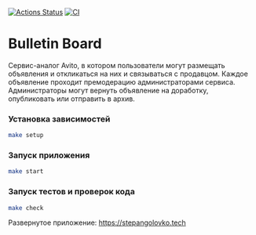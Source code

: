 [![Actions Status](https://github.com/GolovkoStepan/rails-project-65/actions/workflows/hexlet-check.yml/badge.svg)](https://github.com/GolovkoStepan/rails-project-65/actions)
[![CI](https://github.com/GolovkoStepan/rails-project-65/actions/workflows/ci.yml/badge.svg)](https://github.com/GolovkoStepan/rails-project-65/actions/workflows/ci.yml)

# Bulletin Board 

Сервис-аналог Avito, в котором пользователи могут размещать объявления и откликаться на них и связываться с продавцом. Каждое объявление проходит премодерацию администраторами сервиса. Администраторы могут вернуть объявление на доработку, опубликовать или отправить в архив.

### Установка зависимостей
```bash
make setup
```

### Запуск приложения
```bash
make start
```

### Запуск тестов и проверок кода
```bash
make check
```

Развернутое приложение: https://stepangolovko.tech
